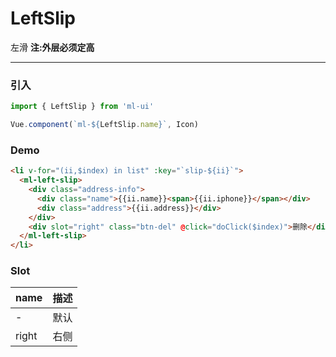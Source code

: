 # LeftSlip

左滑 <strong>注:外层必须定高</strong>
<hr>
 
### 引入
```js
import { LeftSlip } from 'ml-ui'

Vue.component(`ml-${LeftSlip.name}`, Icon)
```
### Demo
```html
<li v-for="(ii,$index) in list" :key="`slip-${ii}`">
  <ml-left-slip>
    <div class="address-info">
      <div class="name">{{ii.name}}<span>{{ii.iphone}}</span></div>
      <div class="address">{{ii.address}}</div>
    </div>
    <div slot="right" class="btn-del" @click="doClick($index)">删除</div>
  </ml-left-slip>
</li>
```
### Slot
| name | 描述 |
| -- | --- | 
| - | 默认 | 
| right | 右侧 | 